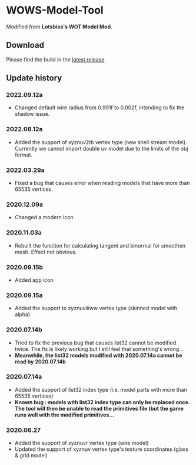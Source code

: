 # WOWS-Model-Tool

Modified from **Lotsbiss's WOT Model Mod**.

## Download
Please find the build in the [latest release](https://github.com/SEA-group/WoT-Model-Tool-WoWS-Refit-EN/releases)

## Update history

### 2022.09.12a
* Changed default wire radius from 0.991f to 0.002f, intending to fix the shadow issue.

### 2022.08.12a
* Added the support of xyznuv2tb vertex type (new shell stream model). Currently we cannot import double uv model due to the limits of the obj format.

### 2022.03.29a
* Fixed a bug that causes error when reading models that have more than 65535 vertices.

### 2020.12.09a
* Changed a modern icon

### 2020.11.03a
* Rebuilt the function for calculating tangent and binormal for smoothen mesh. Effect not obvious.

### 2020.09.15b
* Added app icon

### 2020.09.15a
* Added the support to xyznuviiiww vertex type (skinned model with alpha)

### 2020.07.14b
* Tried to fix the previous bug that causes list32 cannot be modified twice. The fix is likely working but I still feel that something's wrong...
* **Meanwhile, the list32 models modified with 2020.07.14a cannot be read by 2020.07.14b**

### 2020.07.14a
* Added the support of list32 index type (i.e. model parts with more than 65535 vertices)
* **Known bug : models with list32 index type can only be replaced once. The tool will then be unable to read the primitives file (but the game runs well with the modified primitives...**

### 2020.06.27
* Added the support of xyznuvr vertex type (wire model)
* Updated the support of xyznuv vertex type's texture coordinates (glass & grid model)
